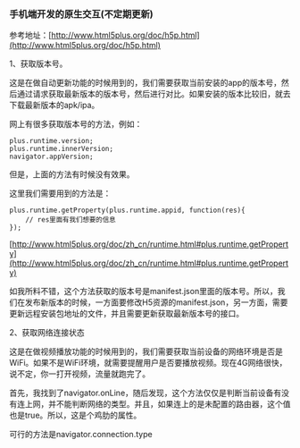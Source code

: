 ### 手机端开发的原生交互(不定期更新)

参考地址：[http://www.html5plus.org/doc/h5p.html](http://www.html5plus.org/doc/h5p.html)

1、获取版本号。

这是在做自动更新功能的时候用到的，我们需要获取当前安装的app的版本号，然后通过请求获取最新版本的版本号，然后进行对比。如果安装的版本比较旧，就去下载最新版本的apk/ipa。

网上有很多获取版本号的方法，例如：

	plus.runtime.version;
	plus.runtime.innerVersion;
	navigator.appVersion;

但是，上面的方法有时候没有效果。

这里我们需要用到的方法是：

	plus.runtime.getProperty(plus.runtime.appid, function(res){
		// res里面有我们想要的信息
	});

[http://www.html5plus.org/doc/zh_cn/runtime.html#plus.runtime.getProperty](http://www.html5plus.org/doc/zh_cn/runtime.html#plus.runtime.getProperty)

如我所料不错，这个方法获取的版本号是manifest.json里面的版本号。所以，我们在发布新版本的时候，一方面要修改H5资源的manifest.json，另一方面，需要更新远程安装包地址的文件，并且需要更新获取最新版本号的接口。

2、获取网络连接状态

这是在做视频播放功能的时候用到的，我们需要获取当前设备的网络环境是否是WiFi。如果不是WiFi环境，就需要提醒用户是否要播放视频。现在4G网络很快，说不定，你一打开视频，流量就跑完了。

首先，我找到了navigator.onLine，随后发现，这个方法仅仅是判断当前设备有没有连上网，并不能判断网络的类型。并且，如果连上的是未配置的路由器，这个值也是true。所以，这是个鸡肋的属性。

可行的方法是navigator.connection.type

